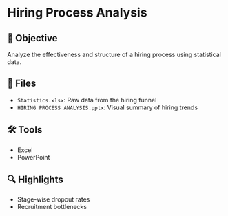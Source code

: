 # Hiring Process Analysis

## 🎯 Objective
Analyze the effectiveness and structure of a hiring process using statistical data.

## 📁 Files
- `Statistics.xlsx`: Raw data from the hiring funnel
- `HIRING PROCESS ANALYSIS.pptx`: Visual summary of hiring trends

## 🛠 Tools
- Excel
- PowerPoint

## 🔍 Highlights
- Stage-wise dropout rates
- Recruitment bottlenecks
